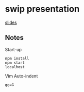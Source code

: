 # swip presentation
[slides](https://twesleyb.github.io/presentations/swip/index.html)

## Notes

Start-up
```
npm install
npm start
localhost
```

Vim Auto-indent
```
gg=G
```
